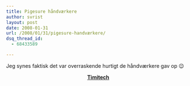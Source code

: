 ```yaml
---
title: Pigesure håndværkere
author: svrist
layout: post
date: 2008-01-31
url: /2008/01/31/pigesure-handværkere/
dsq_thread_id:
  - 68433589

---
```

Jeg synes faktisk det var overraskende hurtigt de håndværkere gav op 😉

<p align="center">
  <b><a href="http://hasselbalch.com/timitech/" title="timitech">Timitech</a></b>
</p>